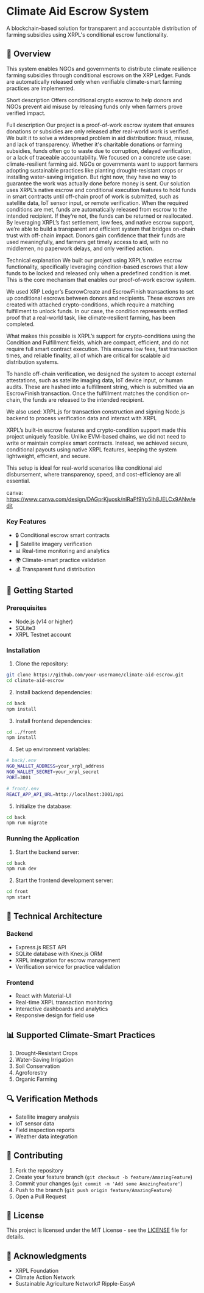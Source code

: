 # Climate Aid Escrow System

A blockchain-based solution for transparent and accountable distribution of farming subsidies using XRPL's conditional escrow functionality.

## 🌱 Overview

This system enables NGOs and governments to distribute climate resilience farming subsidies through conditional escrows on the XRP Ledger. Funds are automatically released only when verifiable climate-smart farming practices are implemented.

Short description
Offers conditional crypto escrow to help donors and NGOs prevent aid misuse by releasing funds only when farmers prove verified impact.

Full description
Our project is a proof-of-work escrow system that ensures donations or subsidies are only released after real-world work is verified. We built it to solve a widespread problem in aid distribution: fraud, misuse, and lack of transparency. Whether it's charitable donations or farming subsidies, funds often go to waste due to corruption, delayed verification, or a lack of traceable accountability. We focused on a concrete use case: climate-resilient farming aid. NGOs or governments want to support farmers adopting sustainable practices like planting drought-resistant crops or installing water-saving irrigation. But right now, they have no way to guarantee the work was actually done before money is sent. Our solution uses XRPL’s native escrow and conditional execution features to hold funds in smart contracts until off-chain proof of work is submitted, such as satellite data, IoT sensor input, or remote verification. When the required conditions are met, funds are automatically released from escrow to the intended recipient. If they’re not, the funds can be returned or reallocated. By leveraging XRPL’s fast settlement, low fees, and native escrow support, we’re able to build a transparent and efficient system that bridges on-chain trust with off-chain impact. Donors gain confidence that their funds are used meaningfully, and farmers get timely access to aid, with no middlemen, no paperwork delays, and only verified action.

Technical explanation
We built our project using XRPL’s native escrow functionality, specifically leveraging condition-based escrows that allow funds to be locked and released only when a predefined condition is met. This is the core mechanism that enables our proof-of-work escrow system.

We used XRP Ledger’s EscrowCreate and EscrowFinish transactions to set up conditional escrows between donors and recipients. These escrows are created with attached crypto-conditions, which require a matching fulfillment to unlock funds. In our case, the condition represents verified proof that a real-world task, like climate-resilient farming, has been completed.

What makes this possible is XRPL’s support for crypto-conditions using the Condition and Fulfillment fields, which are compact, efficient, and do not require full smart contract execution. This ensures low fees, fast transaction times, and reliable finality, all of which are critical for scalable aid distribution systems.

To handle off-chain verification, we designed the system to accept external attestations, such as satellite imaging data, IoT device input, or human audits. These are hashed into a fulfillment string, which is submitted via an EscrowFinish transaction. Once the fulfillment matches the condition on-chain, the funds are released to the intended recipient.

We also used:
XRPL.js for transaction construction and signing
Node.js backend to process verification data and interact with XRPL

XRPL’s built-in escrow features and crypto-condition support made this project uniquely feasible. Unlike EVM-based chains, we did not need to write or maintain complex smart contracts. Instead, we achieved secure, conditional payouts using native XRPL features, keeping the system lightweight, efficient, and secure.

This setup is ideal for real-world scenarios like conditional aid disbursement, where transparency, speed, and cost-efficiency are all essential.

canva: https://www.canva.com/design/DAGprKjuosk/nlRaFf9Yp5Ih8JELCx9ANw/edit

### Key Features

- 🔒 Conditional escrow smart contracts
- 📡 Satellite imagery verification
- 📊 Real-time monitoring and analytics
- 🌍 Climate-smart practice validation
- 💰 Transparent fund distribution

## 🚀 Getting Started

### Prerequisites

- Node.js (v14 or higher)
- SQLite3
- XRPL Testnet account

### Installation

1. Clone the repository:
```bash
git clone https://github.com/your-username/climate-aid-escrow.git
cd climate-aid-escrow
```

2. Install backend dependencies:
```bash
cd back
npm install
```

3. Install frontend dependencies:
```bash
cd ../front
npm install
```

4. Set up environment variables:
```bash
# back/.env
NGO_WALLET_ADDRESS=your_xrpl_address
NGO_WALLET_SECRET=your_xrpl_secret
PORT=3001

# front/.env
REACT_APP_API_URL=http://localhost:3001/api
```

5. Initialize the database:
```bash
cd back
npm run migrate
```

### Running the Application

1. Start the backend server:
```bash
cd back
npm run dev
```

2. Start the frontend development server:
```bash
cd front
npm start
```

## 🔧 Technical Architecture

### Backend
- Express.js REST API
- SQLite database with Knex.js ORM
- XRPL integration for escrow management
- Verification service for practice validation

### Frontend
- React with Material-UI
- Real-time XRPL transaction monitoring
- Interactive dashboards and analytics
- Responsive design for field use

## 📊 Supported Climate-Smart Practices

1. Drought-Resistant Crops
2. Water-Saving Irrigation
3. Soil Conservation
4. Agroforestry
5. Organic Farming

## 🔍 Verification Methods

- Satellite imagery analysis
- IoT sensor data
- Field inspection reports
- Weather data integration

## 🤝 Contributing

1. Fork the repository
2. Create your feature branch (`git checkout -b feature/AmazingFeature`)
3. Commit your changes (`git commit -m 'Add some AmazingFeature'`)
4. Push to the branch (`git push origin feature/AmazingFeature`)
5. Open a Pull Request

## 📝 License

This project is licensed under the MIT License - see the [LICENSE](LICENSE) file for details.

## 🙏 Acknowledgments

- XRPL Foundation
- Climate Action Network
- Sustainable Agriculture Network#   R i p p l e - E a s y A 
 
 